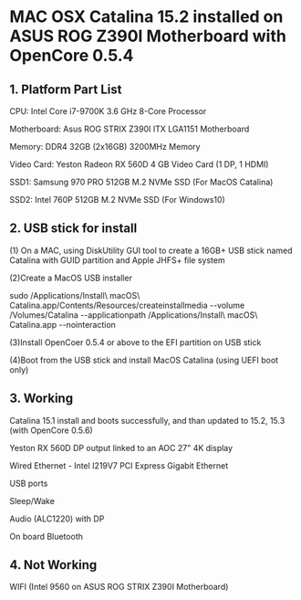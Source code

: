 # MAC OSX Catalina 15.2 installed on ASUS ROG Z390I Motherboard with OpenCore 0.5.4

## 1. Platform Part List

  CPU:	Intel  Core i7-9700K 3.6 GHz 8-Core Processor

  Motherboard:	Asus ROG STRIX Z390I ITX LGA1151 Motherboard

  Memory:	DDR4 32GB (2x16GB) 3200MHz Memory

  Video Card:	Yeston  Radeon RX 560D 4 GB Video Card (1 DP, 1 HDMI)

  SSD1:  Samsung 970 PRO 512GB M.2 NVMe SSD (For MacOS Catalina)

  SSD2:  Intel 760P 512GB M.2 NVMe SSD (For Windows10)

## 2. USB stick for install

  (1) On a MAC, using DiskUtility GUI tool to create a 16GB+ USB stick named Catalina with GUID partition and Apple JHFS+ file system

  (2)Create a MacOS USB installer

  sudo /Applications/Install\ macOS\ Catalina.app/Contents/Resources/createinstallmedia --volume  /Volumes/Catalina --applicationpath /Applications/Install\ macOS\ Catalina.app --nointeraction

  (3)Install OpenCoer 0.5.4 or above to the EFI partition on USB stick

  (4)Boot from the USB stick and install MacOS Catalina (using UEFI boot only)

## 3. Working

  Catalina 15.1 install and boots successfully, and than updated to 15.2, 15.3 (with OpenCore 0.5.6)

  Yeston RX 560D DP output linked to an AOC 27" 4K display

  Wired Ethernet - Intel I219V7 PCI Express Gigabit Ethernet

  USB ports

  Sleep/Wake

  Audio (ALC1220) with DP 

  On board Bluetooth

## 4. Not Working

  WIFI (Intel 9560 on ASUS ROG STRIX Z390I Motherboard)
